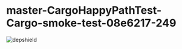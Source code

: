 # master-CargoHappyPathTest-Cargo-smoke-test-08e6217-249

![depshield](https://depshield.sonatype.org/badges/depshield-prod/master-CargoHappyPathTest-Cargo-smoke-test-08e6217-249/depshield.svg)